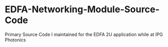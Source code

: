 # EDFA-Networking-Module-Source-Code
Primary Source Code I maintained for the EDFA 2U application while at IPG Photonics

